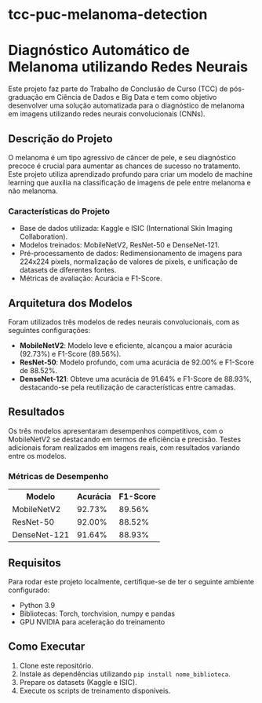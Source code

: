 # tcc-puc-melanoma-detection
<!DOCTYPE html>
<html lang="pt-br">
<head>
    <meta charset="UTF-8">
    <meta name="viewport" content="width=device-width, initial-scale=1.0">
</head>
<body>

<h1>Diagnóstico Automático de Melanoma utilizando Redes Neurais</h1>

<p>
    Este projeto faz parte do Trabalho de Conclusão de Curso (TCC) de pós-graduação em Ciência de Dados e Big Data e 
    tem como objetivo desenvolver uma solução automatizada para o diagnóstico de melanoma em imagens utilizando 
    redes neurais convolucionais (CNNs).
</p>

<h2>Descrição do Projeto</h2>

<p>
    O melanoma é um tipo agressivo de câncer de pele, e seu diagnóstico precoce é crucial para aumentar as chances 
    de sucesso no tratamento. Este projeto utiliza aprendizado profundo para criar um modelo de machine learning que 
    auxilia na classificação de imagens de pele entre melanoma e não melanoma.
</p>

<h3>Características do Projeto</h3>
<ul>
    <li>Base de dados utilizada: Kaggle e ISIC (International Skin Imaging Collaboration).</li>
    <li>Modelos treinados: MobileNetV2, ResNet-50 e DenseNet-121.</li>
    <li>Pré-processamento de dados: Redimensionamento de imagens para 224x224 pixels, normalização de valores de pixels, 
        e unificação de datasets de diferentes fontes.</li>
    <li>Métricas de avaliação: Acurácia e F1-Score.</li>
</ul>

<h2>Arquitetura dos Modelos</h2>

<p>
    Foram utilizados três modelos de redes neurais convolucionais, com as seguintes configurações:
</p>

<ul>
    <li><strong>MobileNetV2</strong>: Modelo leve e eficiente, alcançou a maior acurácia (92.73%) e F1-Score (89.56%).</li>
    <li><strong>ResNet-50</strong>: Modelo profundo, com uma acurácia de 92.00% e F1-Score de 88.52%.</li>
    <li><strong>DenseNet-121</strong>: Obteve uma acurácia de 91.64% e F1-Score de 88.93%, destacando-se pela reutilização 
        de características entre camadas.</li>
</ul>

<h2>Resultados</h2>

<p>
    Os três modelos apresentaram desempenhos competitivos, com o MobileNetV2 se destacando em termos de eficiência e 
    precisão. Testes adicionais foram realizados em imagens reais, com resultados variando entre os modelos.
</p>

<h3>Métricas de Desempenho</h3>
<table>
    <tr>
        <th>Modelo</th>
        <th>Acurácia</th>
        <th>F1-Score</th>
    </tr>
    <tr>
        <td>MobileNetV2</td>
        <td>92.73%</td>
        <td>89.56%</td>
    </tr>
    <tr>
        <td>ResNet-50</td>
        <td>92.00%</td>
        <td>88.52%</td>
    </tr>
    <tr>
        <td>DenseNet-121</td>
        <td>91.64%</td>
        <td>88.93%</td>
    </tr>
</table>

<h2>Requisitos</h2>

<p>
    Para rodar este projeto localmente, certifique-se de ter o seguinte ambiente configurado:
</p>

<ul>
    <li>Python 3.9</li>
    <li>Bibliotecas: Torch, torchvision, numpy e pandas</li>
    <li>GPU NVIDIA para aceleração do treinamento</li>
</ul>

<h2>Como Executar</h2>

<ol>
    <li>Clone este repositório.</li>
    <li>Instale as dependências utilizando <code>pip install nome_biblioteca</code>.</li>
    <li>Prepare os datasets (Kaggle e ISIC).</li>
    <li>Execute os scripts de treinamento disponíveis.</li>
</ol>

</body>
</html>
